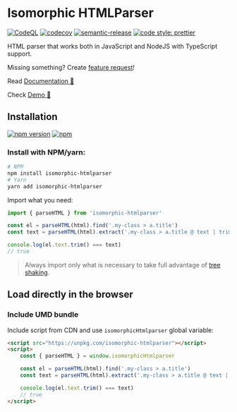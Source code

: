 # Isomorphic HTMLParser

[![CodeQL](https://github.com/KiraLT/isomorphic-htmlparser/actions/workflows/codeql-analysis.yml/badge.svg)](https://github.com/KiraLT/isomorphic-htmlparser/actions/workflows/codeql-analysis.yml)
[![codecov](https://codecov.io/gh/KiraLT/isomorphic-htmlparser/branch/main/graph/badge.svg?token=E599EPAOPM)](https://codecov.io/gh/KiraLT/isomorphic-htmlparser)
[![semantic-release](https://img.shields.io/badge/%20%20%F0%9F%93%A6%F0%9F%9A%80-semantic--release-e10079.svg)](https://github.com/semantic-release/semantic-release)
[![code style: prettier](https://img.shields.io/badge/code_style-prettier-ff69b4.svg)](https://github.com/prettier/prettier)

HTML parser that works both in JavaScript and NodeJS with TypeScript support.

Missing something? Create [feature request](https://github.com/KiraLT/isomorphic-htmlparser/issues/new?assignees=&labels=enhancement&template=feature_request.md&title=)!

Read [Documentation 📘](https://kiralt.github.io/isomorphic-htmlparser/)

Check [Demo 🎁](https://kiralt.github.io/isomorphic-htmlparser/demo/)

## Installation

[![npm version](https://badge.fury.io/js/isomorphic-htmlparser.svg)](https://www.npmjs.com/package/isomorphic-htmlparser)
[![npm](https://img.shields.io/npm/dt/isomorphic-htmlparser)](https://www.npmjs.com/package/isomorphic-htmlparser)

### Install with NPM/yarn:

```bash
# NPM
npm install isomorphic-htmlparser
# Yarn
yarn add isomorphic-htmlparser
```

Import what you need:

```typescript
import { parseHTML } from 'isomorphic-htmlparser'

const el = parseHTML(html).find('.my-class > a.title')
const text = parseHTML(html).extract('.my-class > a.title @ text | trim')

console.log(el.text.trim() === text)
// true
```

> Always import only what is necessary to take full advantage of [tree shaking](https://developers.google.com/web/fundamentals/performance/optimizing-javascript/tree-shaking).

## Load directly in the browser

### Include UMD bundle

Include script from CDN and use `isomorphicHtmlparser` global variable:

```html
<script src="https://unpkg.com/isomorphic-htmlparser"></script>
<script>
    const { parseHTML } = window.isomorphicHtmlparser

    const el = parseHTML(html).find('.my-class > a.title')
    const text = parseHTML(html).extract('.my-class > a.title @ text | trim')

    console.log(el.text.trim() === text)
    // true
</script>
```
